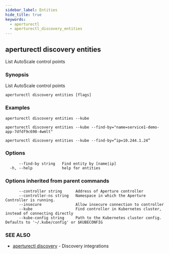 ```yaml
---
sidebar_label: Entities
hide_title: true
keywords:
  - aperturectl
  - aperturectl_discovery_entities
---
```


## aperturectl discovery entities

List AutoScale control points

### Synopsis

List AutoScale control points

```
aperturectl discovery entities [flags]
```

### Examples

```
aperturectl discovery entities --kube

aperturectl discovery entities --kube --find-by="name=service1-demo-app-7dfdf9c698-4wmlt"

aperturectl discovery entities --kube --find-by=“ip=10.244.1.24”
```

### Options

```
      --find-by string   Find entity by [name|ip]
  -h, --help             help for entities
```

### Options inherited from parent commands

```
      --controller string      Address of Aperture controller
      --controller-ns string   Namespace in which the Aperture Controller is running.
      --insecure               Allow insecure connection to controller
      --kube                   Find controller in Kubernetes cluster, instead of connecting directly
      --kube-config string     Path to the Kubernetes cluster config. Defaults to '~/.kube/config' or $KUBECONFIG
```

### SEE ALSO

- [aperturectl discovery](/reference/aperturectl/discovery/discovery.md) - Discovery integrations
